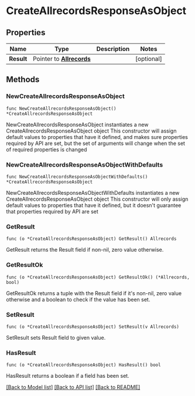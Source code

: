 # CreateAllrecordsResponseAsObject

## Properties

Name | Type | Description | Notes
------------ | ------------- | ------------- | -------------
**Result** | Pointer to [**Allrecords**](Allrecords.md) |  | [optional] 

## Methods

### NewCreateAllrecordsResponseAsObject

`func NewCreateAllrecordsResponseAsObject() *CreateAllrecordsResponseAsObject`

NewCreateAllrecordsResponseAsObject instantiates a new CreateAllrecordsResponseAsObject object
This constructor will assign default values to properties that have it defined,
and makes sure properties required by API are set, but the set of arguments
will change when the set of required properties is changed

### NewCreateAllrecordsResponseAsObjectWithDefaults

`func NewCreateAllrecordsResponseAsObjectWithDefaults() *CreateAllrecordsResponseAsObject`

NewCreateAllrecordsResponseAsObjectWithDefaults instantiates a new CreateAllrecordsResponseAsObject object
This constructor will only assign default values to properties that have it defined,
but it doesn't guarantee that properties required by API are set

### GetResult

`func (o *CreateAllrecordsResponseAsObject) GetResult() Allrecords`

GetResult returns the Result field if non-nil, zero value otherwise.

### GetResultOk

`func (o *CreateAllrecordsResponseAsObject) GetResultOk() (*Allrecords, bool)`

GetResultOk returns a tuple with the Result field if it's non-nil, zero value otherwise
and a boolean to check if the value has been set.

### SetResult

`func (o *CreateAllrecordsResponseAsObject) SetResult(v Allrecords)`

SetResult sets Result field to given value.

### HasResult

`func (o *CreateAllrecordsResponseAsObject) HasResult() bool`

HasResult returns a boolean if a field has been set.


[[Back to Model list]](../README.md#documentation-for-models) [[Back to API list]](../README.md#documentation-for-api-endpoints) [[Back to README]](../README.md)



